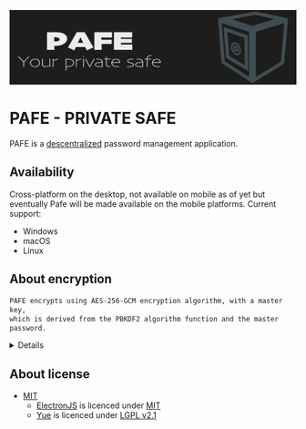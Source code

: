 ![pafe banner](https://github.com/sen0rxol0/pafe/blob/main/src/assets/banner_1024x256@1x.png)
# PAFE - PRIVATE SAFE
PAFE is a [descentralized](https://en.wikipedia.org/wiki/Decentralized_web) password management application.
<!-- It might be of use for other things in your computer that needs password protection and or encryption. -->

<!-- ## Features -->
<!-- password management -->
<!-- browser addon for automatic login auto-complete -->

<!-- ## Roadmap -->
<!-- 1. Add support for file encryption -->
## Availability
Cross-platform on the desktop, not available on mobile as of yet but eventually Pafe will be made available on the mobile platforms.
Current support:

- Windows
- macOS
- Linux

<!-- ## Next -->

## About encryption
    PAFE encrypts using AES-256-GCM encryption algorithm, with a master key,
    which is derived from the PBKDF2 algorithm function and the master password.
<details>
<br/>
AES-256-GCM (Advanced Encryption Standard in Galois/Counter Mode)<br/>
Meaning the data is encrypted with a 256-bit key, generated for encryption using AES in GCM mode.
<br/><br/>
<a href="https://fr.wikipedia.org/wiki/PBKDF2">PBKDF2 (Password-Based Key Derivation Function 2)</a>
<br/><br/>
</details>

## About license
- [MIT](https://github.com/sen0rxol0/pafe/blob/main/LICENCE)
    - [ElectronJS](https://github.com/electron/electron) is licenced under [MIT](https://github.com/electron/electron/blob/master/LICENSE)
    - [Yue](https://github.com/yue/yue) is licenced under [LGPL v2.1](https://github.com/yue/yue/blob/master/LICENSE)
